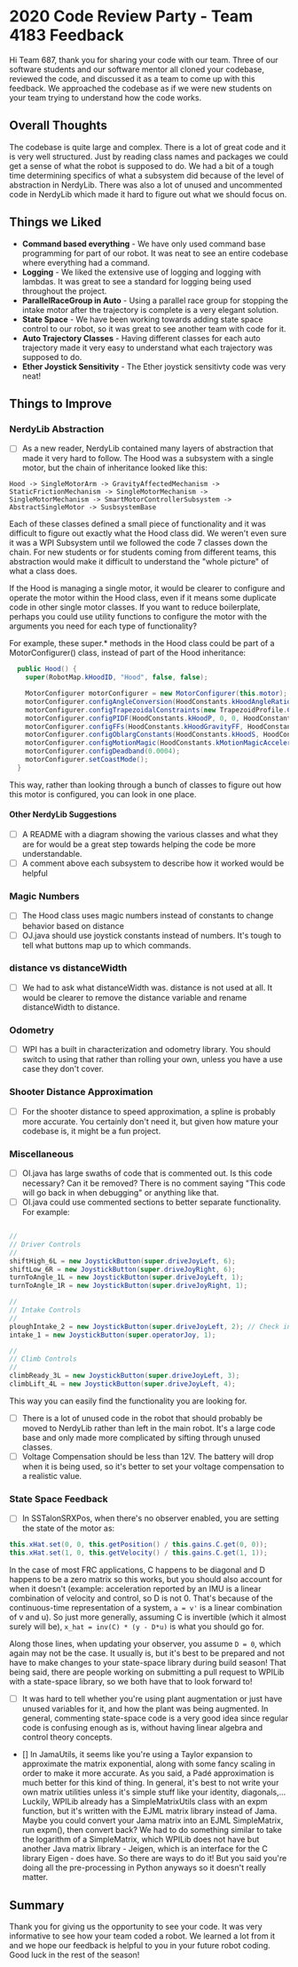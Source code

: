 # 2020 Code Review Party - Team 4183 Feedback

Hi Team 687, thank you for sharing your code with our team. Three of our software students and our software mentor all cloned your codebase, reviewed the code, and discussed it as a team to come up with this feedback. We approached the codebase as if we were new students on your team trying to understand how the code works.

## Overall Thoughts

The codebase is quite large and complex. There is a lot of great code and it is very well structured. Just by reading class names and packages we could get a sense of what the robot is supposed to do. We had a bit of a tough time determining specifics of what a subsystem did because of the level of abstraction in NerdyLib. There was also a lot of unused and uncommented code in NerdyLib which made it hard to figure out what we should focus on.

## Things we Liked

- **Command based everything** - We have only used command base programming for part of our robot. It was neat to see an entire codebase where everything had a command.
- **Logging** - We liked the extensive use of logging and logging with lambdas. It was great to see a standard for logging being used throughout the project.
- **ParallelRaceGroup in Auto** - Using a parallel race group for stopping the intake motor after the trajectory is complete is a very elegant solution.
- **State Space** - We have been working towards adding state space control to our robot, so it was great to see another team with code for it.
- **Auto Trajectory Classes** - Having different classes for each auto trajectory made it very easy to understand what each trajectory was supposed to do.
- **Ether Joystick Sensitivity** - The Ether joystick sensitivty code was very neat!

## Things to Improve

### NerdyLib Abstraction

- [ ] As a new reader, NerdyLib contained many layers of abstraction that made it very hard to follow. The Hood was a subsystem with a single motor, but the chain of inheritance looked like this:

`Hood -> SingleMotorArm -> GravityAffectedMechanism -> StaticFrictionMechanism -> SingleMotorMechanism -> SingleMotorMechanism -> SmartMotorControllerSubsystem -> AbstractSingleMotor -> SusbsystemBase`

Each of these classes defined a small piece of functionality and it was difficult to figure out exactly what the Hood class did. We weren't even sure it was a WPI Subsystem until we followed the code 7 classes down the chain. For new students or for students coming from different teams, this abstraction would make it difficult to understand the "whole picture" of what a class does.

If the Hood is managing a single motor, it would be clearer to configure and operate the motor within the Hood class, even if it means some duplicate code in other single motor classes. If you want to reduce boilerplate, perhaps you could use utility functions to configure the motor with the arguments you need for each type of functionality?

For example, these super.\* methods in the Hood class could be part of a MotorConfigurer() class, instead of part of the Hood inheritance:

```java
  public Hood() {
    super(RobotMap.kHoodID, "Hood", false, false);

    MotorConfigurer motorConfigurer = new MotorConfigurer(this.motor);
    motorConfigurer.configAngleConversion(HoodConstants.kHoodAngleRatio, HoodConstants.kHoodAngleOffset);
    motorConfigurer.configTrapezoidalConstraints(new TrapezoidProfile.Constraints(HoodConstants.kHoodVel, HoodConstants.kHoodAccel));
    motorConfigurer.configPIDF(HoodConstants.kHoodP, 0, 0, HoodConstants.kHoodF);
    motorConfigurer.configFFs(HoodConstants.kHoodGravityFF, HoodConstants.kHoodStaticFriction);
    motorConfigurer.configOblargConstants(HoodConstants.kHoodS, HoodConstants.kHoodCos, HoodConstants.kHoodV, HoodConstants.kHoodA);
    motorConfigurer.configMotionMagic(HoodConstants.kMotionMagicAcceleration, HoodConstants.kMotionMagicVelocity);
    motorConfigurer.configDeadband(0.0004);
    motorConfigurer.setCoastMode();
  }
```

This way, rather than looking through a bunch of classes to figure out how this motor is configured, you can look in one place.

#### Other NerdyLib Suggestions

- [ ] A README with a diagram showing the various classes and what they are for would be a great step towards helping the code be more understandable.
- [ ] A comment above each subsystem to describe how it worked would be helpful

### Magic Numbers

- [ ] The Hood class uses magic numbers instead of constants to change behavior based on distance
- [ ] OJ.java should use joystick constants instead of numbers. It's tough to tell what buttons map up to which commands.

### distance vs distanceWidth

- [ ] We had to ask what distanceWidth was. distance is not used at all. It would be clearer to remove the distance variable and rename distanceWidth to distance.

### Odometry

- [ ] WPI has a built in characterization and odometry library. You should switch to using that rather than rolling your own, unless you have a use case they don't cover.

### Shooter Distance Approximation

- [ ] For the shooter distance to speed approximation, a spline is probably more accurate. You certainly don't need it, but given how mature your codebase is, it might be a fun project.

### Miscellaneous

- [ ] OI.java has large swaths of code that is commented out. Is this code necessary? Can it be removed? There is no comment saying "This code will go back in when debugging" or anything like that.
- [ ] OI.java could use commented sections to better separate functionality. For example:

```java

//
// Driver Controls
//
shiftHigh_6L = new JoystickButton(super.driveJoyLeft, 6);
shiftLow_6R = new JoystickButton(super.driveJoyRight, 6);
turnToAngle_1L = new JoystickButton(super.driveJoyLeft, 1);
turnToAngle_1R = new JoystickButton(super.driveJoyRight, 1);

//
// Intake Controls
//
ploughIntake_2 = new JoystickButton(super.driveJoyLeft, 2); // Check in with Drivers
intake_1 = new JoystickButton(super.operatorJoy, 1);

//
// Climb Controls
//
climbReady_3L = new JoystickButton(super.driveJoyLeft, 3);
climbLift_4L = new JoystickButton(super.driveJoyLeft, 4);

```

This way you can easily find the functionality you are looking for.

- [ ] There is a lot of unused code in the robot that should probably be moved to NerdyLib rather than left in the main robot. It's a large code base and only made more complicated by sifting through unused classes.
- [ ] Voltage Compensation should be less than 12V. The battery will drop when it is being used, so it's better to set your voltage compensation to a realistic value.

### State Space Feedback
- [ ] In SSTalonSRXPos, when there's no observer enabled, you are setting the state of the motor as:

```java
this.xHat.set(0, 0, this.getPosition() / this.gains.C.get(0, 0));
this.xHat.set(1, 0, this.getVelocity() / this.gains.C.get(1, 1));
```

In the case of most FRC applications, C happens to be diagonal and D happens to be a zero matrix so this works, but you should also account for when it doesn't (example: acceleration reported by an IMU is a linear combination of velocity and control, so D is not 0. That's because of the continuous-time representation of a system, `a = v'` is a linear combination of v and u). So just more generally, assuming C is invertible (which it almost surely will be), `x_hat = inv(C) * (y - D*u)` is what you should go for.

Along those lines, when updating your observer, you assume `D = 0`, which again may not be the case. It usually is, but it's best to be prepared and not have to make changes to your state-space library during build season! That being said, there are people working on submitting a pull request to WPILib with a state-space library, so we both have that to look forward to!

- [ ] It was hard to tell whether you're using plant augmentation or just have unused variables for it, and how the plant was being augmented. In general, commenting state-space code is a very good idea since regular code is confusing enough as is, without having linear algebra and control theory concepts.

- [] In JamaUtils, it seems like you're using a Taylor expansion to approximate the matrix exponential, along with some fancy scaling in order to make it more accurate. As you said, a Padé approximation is much better for this kind of thing. In general, it's best to not write your own matrix utilities unless it's simple stuff like your identity, diagonals,...
Luckily, WPILib already has a SimpleMatrixUtils class with an expm function, but it's written with the EJML matrix library instead of Jama. Maybe you could convert your Jama matrix into an EJML SimpleMatrix, run expm(), then convert back? We had to do something similar to take the logarithm of a SimpleMatrix, which WPILib does not have but another Java matrix library - Jeigen, which is an interface for the C library Eigen - does have. So there are ways to do it! But you said you're doing all the pre-processing in Python anyways so it doesn't really matter.

## Summary

Thank you for giving us the opportunity to see your code. It was very informative to see how your team coded a robot. We learned a lot from it and we hope our feedback is helpful to you in your future robot coding. Good luck in the rest of the season!

